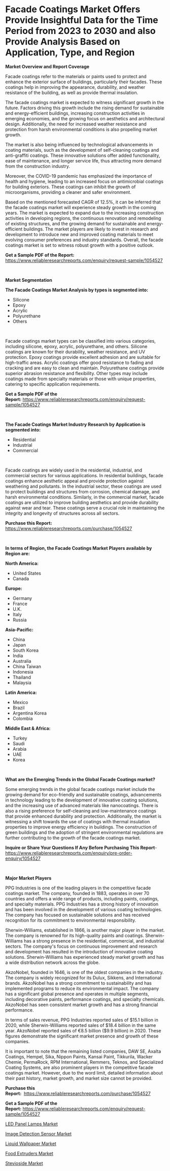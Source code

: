 <p><h1>Facade Coatings Market Offers Provide Insightful Data for the Time Period from 2023 to 2030 and also Provide Analysis Based on Application, Type, and Region</h1></p><p><strong>Market Overview and Report Coverage</strong></p>
<p><p>Facade coatings refer to the materials or paints used to protect and enhance the exterior surface of buildings, particularly their facades. These coatings help in improving the appearance, durability, and weather resistance of the building, as well as provide thermal insulation.</p><p>The facade coatings market is expected to witness significant growth in the future. Factors driving this growth include the rising demand for sustainable and energy-efficient buildings, increasing construction activities in emerging economies, and the growing focus on aesthetics and architectural design. Additionally, the need for increased weather resistance and protection from harsh environmental conditions is also propelling market growth.</p><p>The market is also being influenced by technological advancements in coating materials, such as the development of self-cleaning coatings and anti-graffiti coatings. These innovative solutions offer added functionality, ease of maintenance, and longer service life, thus attracting more demand from the construction industry.</p><p>Moreover, the COVID-19 pandemic has emphasized the importance of health and hygiene, leading to an increased focus on antimicrobial coatings for building exteriors. These coatings can inhibit the growth of microorganisms, providing a cleaner and safer environment.</p><p>Based on the mentioned forecasted CAGR of 12.5%, it can be inferred that the facade coatings market will experience steady growth in the coming years. The market is expected to expand due to the increasing construction activities in developing regions, the continuous renovation and remodeling of existing structures, and the growing demand for sustainable and energy-efficient buildings. The market players are likely to invest in research and development to introduce new and improved coating materials to meet evolving consumer preferences and industry standards. Overall, the facade coatings market is set to witness robust growth with a positive outlook.</p></p>
<p><strong>Get a Sample PDF of the Report:</strong> <a href="https://www.reliableresearchreports.com/enquiry/request-sample/1054527">https://www.reliableresearchreports.com/enquiry/request-sample/1054527</a></p>
<p>&nbsp;</p>
<p><strong>Market Segmentation</strong></p>
<p><strong>The Facade Coatings Market Analysis by types is segmented into:</strong></p>
<p><ul><li>Silicone</li><li>Epoxy</li><li>Acrylic</li><li>Polyurethane</li><li>Others</li></ul></p>
<p>&nbsp;</p>
<p><p>Facade coatings market types can be classified into various categories, including silicone, epoxy, acrylic, polyurethane, and others. Silicone coatings are known for their durability, weather resistance, and UV protection. Epoxy coatings provide excellent adhesion and are suitable for high-traffic areas. Acrylic coatings offer good resistance to fading and cracking and are easy to clean and maintain. Polyurethane coatings provide superior abrasion resistance and flexibility. Other types may include coatings made from specialty materials or those with unique properties, catering to specific application requirements.</p></p>
<p><strong>Get a Sample PDF of the Report:</strong>&nbsp;<a href="https://www.reliableresearchreports.com/enquiry/request-sample/1054527">https://www.reliableresearchreports.com/enquiry/request-sample/1054527</a></p>
<p>&nbsp;</p>
<p><strong>The Facade Coatings Market Industry Research by Application is segmented into:</strong></p>
<p><ul><li>Residential</li><li>Industrial</li><li>Commercial</li></ul></p>
<p>&nbsp;</p>
<p><p>Facade coatings are widely used in the residential, industrial, and commercial sectors for various applications. In residential buildings, facade coatings enhance aesthetic appeal and provide protection against weathering and pollutants. In the industrial sector, these coatings are used to protect buildings and structures from corrosion, chemical damage, and harsh environmental conditions. Similarly, in the commercial market, facade coatings are utilized to improve building aesthetics and provide durability against wear and tear. These coatings serve a crucial role in maintaining the integrity and longevity of structures across all sectors.</p></p>
<p><strong>Purchase this Report:</strong>&nbsp; <a href="https://www.reliableresearchreports.com/purchase/1054527">https://www.reliableresearchreports.com/purchase/1054527</a></p>
<p>&nbsp;</p>
<p><strong>In terms of Region, the Facade Coatings Market Players available by Region are:</strong></p>
<p>
    <p> <strong> North America: </strong>
        <ul>
            <li>United States</li>
            <li>Canada</li>
        </ul>
        </p> 
    <p> <strong> Europe: </strong>
        <ul>
            <li>Germany</li>
            <li>France</li>
            <li>U.K.</li>
            <li>Italy</li>
            <li>Russia</li>
        </ul>
        </p> 
    <p> <strong> Asia-Pacific: </strong>
        <ul>
            <li>China</li>
            <li>Japan</li>
            <li>South Korea</li>
            <li>India</li>
            <li>Australia</li>
            <li>China Taiwan</li>
            <li>Indonesia</li>
            <li>Thailand</li>
            <li>Malaysia</li>
        </ul>
        </p> 
    <p> <strong> Latin America: </strong>
        <ul>
            <li>Mexico</li>
            <li>Brazil</li>
            <li>Argentina Korea</li>
            <li>Colombia</li>
        </ul>
        </p> 
    <p> <strong> Middle East & Africa: </strong>
        <ul>
            <li>Turkey</li>
            <li>Saudi</li>
            <li>Arabia</li>
            <li>UAE</li>
            <li>Korea</li>
        </ul>
    </p>
    </p>
<p>&nbsp;</p>
<p><strong>What are the Emerging Trends in the Global Facade Coatings market?</strong></p>
<p><p>Some emerging trends in the global facade coatings market include the growing demand for eco-friendly and sustainable coatings, advancements in technology leading to the development of innovative coating solutions, and the increasing use of advanced materials like nanocoatings. There is also a rising preference for self-cleaning and low-maintenance coatings that provide enhanced durability and protection. Additionally, the market is witnessing a shift towards the use of coatings with thermal insulation properties to improve energy efficiency in buildings. The construction of green buildings and the adoption of stringent environmental regulations are further contributing to the growth of the facade coatings market.</p></p>
<p><strong>Inquire or Share Your Questions If Any Before Purchasing This Report</strong>- <a href="https://www.reliableresearchreports.com/enquiry/pre-order-enquiry/1054527">https://www.reliableresearchreports.com/enquiry/pre-order-enquiry/1054527</a></p>
<p>&nbsp;</p>
<p><strong>Major Market Players</strong></p>
<p><p>PPG Industries is one of the leading players in the competitive facade coatings market. The company, founded in 1883, operates in over 70 countries and offers a wide range of products, including paints, coatings, and specialty materials. PPG Industries has a strong history of innovation and has been involved in the development of various coating technologies. The company has focused on sustainable solutions and has received recognition for its commitment to environmental responsibility.</p><p>Sherwin-Williams, established in 1866, is another major player in the market. The company is renowned for its high-quality paints and coatings. Sherwin-Williams has a strong presence in the residential, commercial, and industrial sectors. The company's focus on continuous improvement and research and development has resulted in the introduction of innovative coating solutions. Sherwin-Williams has experienced steady market growth and has a wide distribution network across the globe.</p><p>AkzoNobel, founded in 1646, is one of the oldest companies in the industry. The company is widely recognized for its Dulux, Sikkens, and International brands. AkzoNobel has a strong commitment to sustainability and has implemented programs to reduce its environmental impact. The company has a significant global presence and operates in multiple segments, including decorative paints, performance coatings, and specialty chemicals. AkzoNobel has seen consistent market growth and has a strong financial performance.</p><p>In terms of sales revenue, PPG Industries reported sales of $15.1 billion in 2020, while Sherwin-Williams reported sales of $18.4 billion in the same year. AkzoNobel reported sales of €8.5 billion ($9.9 billion) in 2020. These figures demonstrate the significant market presence and growth of these companies.</p><p>It is important to note that the remaining listed companies, DAW SE, Axalta Coatings, Hempel, Sika, Nippon Paints, Kansai Paint, Tikkurila, Wacker Chemie, PermaRock, RPM International, Remmers, Teknos, and Specialized Coating Systems, are also prominent players in the competitive facade coatings market. However, due to the word limit, detailed information about their past history, market growth, and market size cannot be provided.</p></p>
<p><strong>Purchase this Report:</strong>&nbsp;&nbsp;<a href="https://www.reliableresearchreports.com/purchase/1054527">https://www.reliableresearchreports.com/purchase/1054527</a></p>
<p></p>
<p><strong>Get a Sample PDF of the Report:</strong>&nbsp;<a href="https://www.reliableresearchreports.com/enquiry/request-sample/1054527">https://www.reliableresearchreports.com/enquiry/request-sample/1054527</a></p>
<p><p><a href="https://medium.com/@clayreinger/led-panel-lamps-market-analysis-its-cagr-market-segmentation-and-global-industry-overview-b9f93d412ad2">LED Panel Lamps Market</a></p><p><a href="https://medium.com/@albertakoss2023/image-detection-sensor-market-insight-market-trends-growth-forecasted-from-2023-to-2030-6f91e0965511">Image Detection Sensor Market</a></p><p><a href="https://github.com/AKSHATREPORTPRIME/Market-Research-Report-List-1/blob/main/liquid-wallpaper-market.md">Liquid Wallpaper Market</a></p><p><a href="https://medium.com/@sylvanfahey/food-extruders-market-comprehensive-assessment-by-type-application-and-geography-71313dd9e993">Food Extruders Market</a></p><p><a href="https://github.com/Chiragrp26/Market-Research-Report-List-1/blob/main/stevioside-market.md">Stevioside Market</a></p></p>